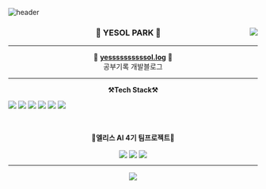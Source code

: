 ![header](https://capsule-render.vercel.app/api?type=Slice&color=ffec27&height=300&section=header&text=Welcome&fontSize=90&fontAlign=70&desc=PARK%20YE%20SOL's%20github&descSize=30&rotate=20&fontAlignY=40&descAlign=70&animation=blink&fontColor=000000)

<div align="center">
  
  <img align="right" src="https://github-readme-stats.vercel.app/api?username=yessssssssssol&show_icons=true&theme=highcontrast&hide="/>
 
  ### 🐣 YESOL PARK 🐥

---

🍏 [**yessssssssssol.log**](https://velog.io/@yessssssssssol) 🍏 <br>공부기록 개발블로그


</div>
 
 ---

<p align='center'>
<Strong>⚒️Tech Stack⚒️</Strong>
</p>

<p align="left" display="inline-block">
  <img src="https://img.shields.io/badge/HTML5-E34F26?style=for-the-badge&logo=html5&logoColor=white"> 
    <img src="https://img.shields.io/badge/CSS-1572B6?style=for-the-badge&logo=CSS3&logoColor=white">
    <img src="https://img.shields.io/badge/Bootstrap-7952B3?style=for-the-badge&logo=Bootstrap&logoColor=white">
    <img src="https://img.shields.io/badge/Tailwind CSS-06B6D4?style=for-the-badge&logo=Tailwind CSS&logoColor=white">
    <img src="https://img.shields.io/badge/JavaScript-F7DF1E?style=for-the-badge&logo=JavaScript&logoColor=white"> 
    <img src="https://img.shields.io/badge/React-61DAFB?style=for-the-badge&logo=React&logoColor=white"> 
</p><br>
 
</div>

  <div align='center'>
  <p align='center'><strong>🏁엘리스 AI 4기 팀프로젝트🏁</strong> </p>
  <div align='center' block>
    <a href="https://github.com/yessssssssssol/COUNTRY_GOGO"><img align='center' src="https://github-readme-stats.vercel.app/api/pin/?username=yessssssssssol&repo=COUNTRY_GOGO&theme=dracula"></a>
    <a href="https://github.com/yessssssssssol/Dfolio_web"><img align='center' src="https://github-readme-stats.vercel.app/api/pin/?username=yessssssssssol&repo=Dfolio_web&theme=dracula"></a>
    <a href="https://github.com/yessssssssssol/STUDIOUS_CAMSTUDY"><img align='center' src="https://github-readme-stats.vercel.app/api/pin/?username=yessssssssssol&repo=STUDIOUS_CAMSTUDY&theme=dracula"></a>
 
  </div>

---

<a href="https://suave-lilac-075.notion.site/b1ac3609f8a946c3a1939b5d46211e44?v=cc0f75ec13e54868a33bb57336fb9ee8"><img align="center" src="https://github-readme-stats.vercel.app/api/top-langs/?username=yessssssssssol&theme=dracula&exclude_repo=Computer-Science-Engineering&layout=compact&langs_count=10"/></a>

</div>
